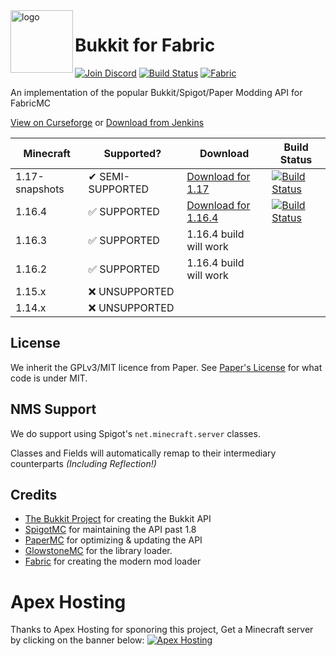 
<img align="left" alt="logo" width="100" src="https://i.imgur.com/wazC5XA.png">

# Bukkit for Fabric
[![Join Discord](https://img.shields.io/badge/Discord-Join-7289DA?logo=discord&style=flat-square)](https://discord.gg/Qp4a2Nj) [![Build Status](https://img.shields.io/jenkins/build?jobUrl=https://ci.codemc.io/job/IsaiahPatton/job/Bukkit4Fabric/&style=flat-square)](https://cardboardpowered.org/download) [![Fabric](https://img.shields.io/badge/Fabric-Mod-Loader-blue?style=flat-square)](https://fabricmc.net/use/?page=server)

An implementation of the popular Bukkit/Spigot/Paper Modding API for FabricMC

[View on Curseforge](https://curseforge.com/minecraft/mc-mods/bukkit) or [Download from Jenkins](http://cardboardpowered.org/download/)

| Minecraft      | Supported?                | Download      | Build Status |
|----------------|---------------------------|---------------|----------------------|
| 1.17-snapshots | &#x2714; SEMI-SUPPORTED   | [Download for 1.17](https://ci.codemc.io/job/IsaiahPatton/job/Bukkit4Fabric-1.17/) | [![Build Status](https://img.shields.io/jenkins/build?jobUrl=https://ci.codemc.io/job/IsaiahPatton/job/Bukkit4Fabric-1.17/&style=flat-square)](https://ci.codemc.io/job/IsaiahPatton/job/Bukkit4Fabric-1.17/) |
| 1.16.4         | &#x2705; SUPPORTED        | [Download for 1.16.4](http://bukkitfabric.javazilla.com/) | [![Build Status](https://img.shields.io/jenkins/build?jobUrl=https://ci.codemc.io/job/IsaiahPatton/job/Bukkit4Fabric/&style=flat-square)](https://cardboardpowered.org/download) |
| 1.16.3         | &#x2705; SUPPORTED        | 1.16.4 build will work | |
| 1.16.2         | &#x2705; SUPPORTED        | 1.16.4 build will work | |
| 1.15.x         | &#x274C; UNSUPPORTED      |                        | |
| 1.14.x         | &#x274C; UNSUPPORTED      |                        | |


## License
We inherit the GPLv3/MIT licence from Paper.
See [Paper's License](https://github.com/PaperMC/Paper/blob/master/LICENSE.md) for what code is under MIT.

## NMS Support
We do support using Spigot's ``net.minecraft.server`` classes. 

Classes and Fields will automatically remap to their intermediary counterparts *(Including Reflection!)*


## Credits
* [The Bukkit Project](https://bukkit.org/) for creating the Bukkit API
* [SpigotMC](https://spigotmc.org/) for maintaining the API past 1.8
* [PaperMC](https://papermc.io/) for optimizing &amp; updating the API
* [GlowstoneMC](https://glowstonemc.net) for the library loader.
* [Fabric](https://fabricmc.net/) for creating the modern mod loader

# Apex Hosting 
Thanks to Apex Hosting for sponoring this project, Get a Minecraft server by clicking on the banner below:
[![Apex Hosting](https://apexminecrafthosting.com/images/apex-hosting-mobile.png)](https://billing.apexminecrafthosting.com/aff.php?aff=3548)